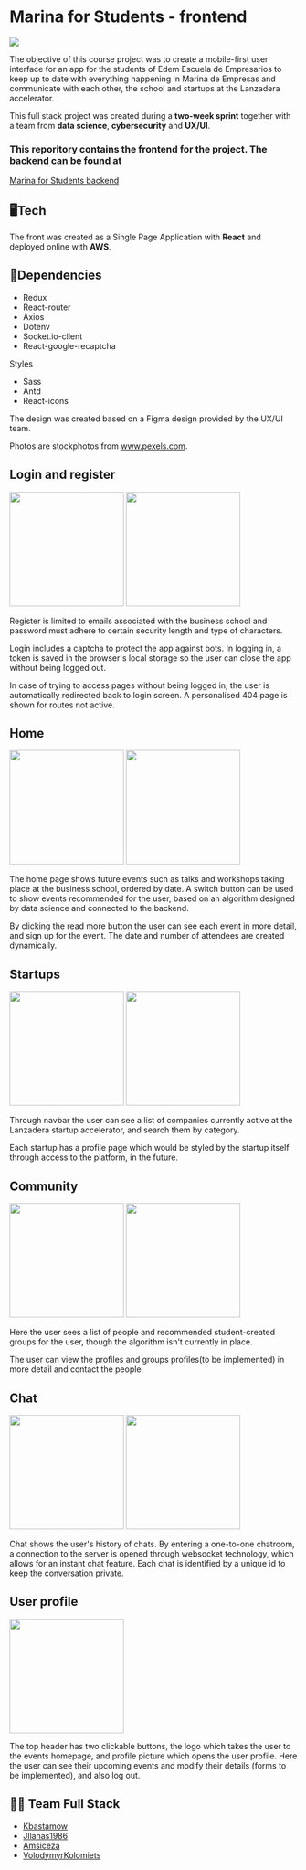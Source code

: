 # Marina for Students - frontend

![](./src/assets/logo-horizontal.png) 

 The objective of this course project was to create a mobile-first user interface for an app for the students of Edem Escuela de Empresarios to keep up to date with everything happening in Marina de Empresas and communicate with each other, the school and startups at the Lanzadera accelerator.


  This full stack project was created during a **two-week sprint** together with a team from **data science**, 
**cybersecurity** and **UX/UI**.

### This reporitory contains the frontend for the project. The backend can be found at

[Marina for Students backend ](https://github.com/kbastamow/Tripulaciones-backend)

## 🖥️Tech

The front was created as a Single Page Application with **React** and deployed online with **AWS**.

## 📜Dependencies

-  Redux
-  React-router
-  Axios
-  Dotenv
-  Socket.io-client
-  React-google-recaptcha

Styles

- Sass
- Antd
- React-icons

The design was created based on a Figma design provided by the UX/UI team.

Photos are stockphotos from www.pexels.com.

## Login and register

<img src="./src/assets/readme/register.png" width="200"/> 
<img src="./src/assets/readme/login.png" width="200"/> 

Register is limited to emails associated with the business school and password must adhere to certain security length and type of characters.

Login includes a captcha to protect the app against bots. In logging in, a token is saved in the browser's local storage so the user can close the app without being logged out.

In case of trying to access pages without being logged in, the user is automatically redirected back to login screen. A personalised 404 page is shown for routes not active.


## Home

<img src="./src/assets/readme/event.png" width="200"/> 
<img src="./src/assets/readme/eventone.png" width="200"/> 

The home page shows future events such as talks and workshops taking place at the business school, ordered by date. A switch button can be used to show events recommended for the user, based on an algorithm designed by data science and connected to the backend.

By clicking the read more button the user can see each event in more detail, and sign up for the event. The date and number of attendees are created dynamically.

## Startups

<img src="./src/assets/readme/lanzadera.png" width="200"/> 
<img src="./src/assets/readme/lanzaderaone.png" width="200"/> 

Through navbar the user can see a list of companies currently active at the Lanzadera startup accelerator, and search them by category.

Each startup has a profile page which would be styled by the startup itself through access to the platform, in the future.

## Community

<img src="./src/assets/readme/people.png" width="200"/> 
<img src="./src/assets/readme/profile.png" width="200"/> 

Here the user sees a list of people and recommended student-created groups for the user, though the algorithm isn't currently in place.

The user can view the profiles and groups profiles(to be implemented) in more detail and contact the people.

## Chat

<img src="./src/assets/readme/chats.png" width="200"/> 
<img src="./src/assets/readme/chat.png" width="200"/> 

Chat shows the user's history of chats. By entering a one-to-one chatroom, a connection to the server is opened through websocket technology, which allows for an instant chat feature. Each chat is identified by a unique id to keep the conversation private.

## User profile
<img src="./src/assets/readme/myprofile.png" width="200"/>

The top header has two clickable buttons, the logo which takes the user to the events homepage, and profile picture which opens the user profile. Here the user can see their upcoming events and modify their details (forms to be implemented), and also log out.

## ✌🏽 Team Full Stack 

- [Kbastamow](https://github.com/kbastamow)
- [Jllanas1986](https://github.com/jllanas1986)
- [Amsiceza](https://github.com/amsiceza)
- [VolodymyrKolomiets](https://github.com/VolodymyrKolomiets)




